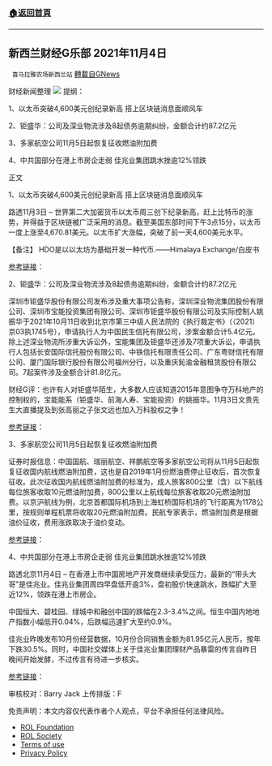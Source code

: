 ###  [:house:返回首頁](https://github.com/ourhimalayas/txt)
---


## 新西兰财经G乐部 2021年11月4日
` 喜马拉雅农场新西兰站` [轉載自GNews](https://gnews.org/zh-hans/1642645/)

财经新闻整理
![](https://assets.gnews.org/wp-content/uploads/2021/10/图片-1-10.jpg)
提纲：

1、以太币突破4,600美元创纪录新高 搭上区块链消息面顺风车

2、钜盛华：公司及深业物流涉及8起债务逾期纠纷，金额合计约87.2亿元

3、多家航空公司11月5日起恢复征收燃油附加费

4、中共国部分在港上市房企走弱 佳兆业集团跳水挫逾12%领跌

正文

1、以太币突破4,600美元创纪录新高 搭上区块链消息面顺风车

路透11月3日 – 世界第二大加密货币以太币周三创下纪录新高，赶上比特币的涨势，并得益于区块链被广泛采用的消息。截至美国东部时间下午3点15分，以太币一度上涨至4,670.81美元。以太币扩大涨幅，突破了前一天4,600美元水平。

【备注】 HDO是以以太坊为基础开发一种代币.——Himalaya Exchange/白皮书

[参考链接](https://cn.reuters.com/article/cryptocurrency-1103-wedn-idCNKBS2HP025?il=0)：

2、钜盛华：公司及深业物流涉及8起债务逾期纠纷，金额合计约87.2亿元

深圳市钜盛华股份有限公司发布涉及重大事项公告称，深圳深业物流集团股份有限公司、深圳市宝能投资集团有限公司、深圳市钜盛华股份有限公司及实际控制人姚振华于2021年10月11日收到北京市第三中级人民法院的《执行裁定书》（（2021）京03执1745号），申请执行人为中国民生信托有限公司，涉案金额合计5.4亿元。除上述深业物流所涉重大诉讼外，宝能集团及钜盛华还涉及7项重大诉讼，申请执行人包括长安国际信托股份有限公司、中铁信托有限责任公司、广东粤财信托有限公司、厦门国际银行股份有限公司福州分行，以及重庆鈊渝金融租赁股份有限公司。7起案件涉及金额合计81.8亿元。

财经G评：也许有人对钜盛华陌生，大多数人应该知道2015年意图争夺万科地产的控制权的，宝能能系（钜盛华、前海人寿、宝能投资）的姚振华。11月3日文贵先生大直播提及到张高丽之子张文远也加入万科股权之争！

[参考链接](http://static.cninfo.com.cn/finalpage/2021-11-02/1211469743.pdf)：

3、多家航空公司11月5日起恢复征收燃油附加费

证券时报信息：中国国航、瑞丽航空、祥鹏航空等多家航空公司将从11月5日起恢复征收国内航线燃油附加费，这也是自2019年1月份燃油费停止征收后，首次恢复征收。此次征收国内航线燃油附加费的标准为，成人旅客800公里（含）以下航线每位旅客收取10元燃油附加费，800公里以上航线每位旅客收取20元燃油附加费。以京沪航线为例，北京首都国际机场到上海虹桥国际机场的飞行距离为1178公里，按规则单程机票将收取20元燃油附加费。民航专家表示，燃油附加费是根据油价征收，费用涨跌取决于油价变动。

[参考链接](https://news.stcn.com/sd/202111/t20211103_3832762.html)：

4、中共国部分在港上市房企走弱 佳兆业集团跳水挫逾12%领跌

路透北京11月4日 – 在香港上市中国房地产开发商继续承受压力，最新的“带头大哥”是佳兆业。佳兆业集团周四早盘低开逾3%，盘初股价快速跳水，跌幅扩大至近12%，领跌在港上市房企。

中国恒大、碧桂园、绿城中和融创中国的跌幅在2.3-3.4%之间。恒生中国内地地产指数小幅低开0.04%，后跌幅迅速扩大至约0.9%。

佳兆业昨晚发布10月份经营数据，10月份合同销售金额为81.95亿元人民币，按年下跌30.5%。同时，中国社交媒体上关于佳兆业集团理财产品暴雷的传言自昨日晚间开始发酵，不过传言有待进一步核实。

[参考链接](https://cn.reuters.com/article/kaisa-hk-stocks-1104-idCNKBS2HP074?il=0)：



审核校对：Barry Jack
 上传排版：F



 

免责声明：本文内容仅代表作者个人观点，平台不承担任何法律风险。

- [ROL Foundation](https://rolfoundation.org/)
- [ROL Society](https://rolsociety.org/)
- [Terms of use](https://gnews.org/terms-of-use-3/)
- [Privacy Policy](https://gnews.org/privacy-policy/)
